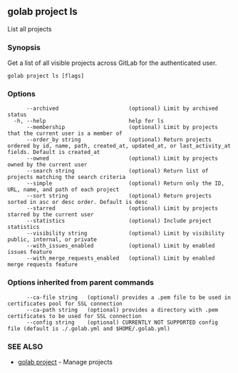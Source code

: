 ## golab project ls

List all projects

### Synopsis


Get a list of all visible projects across GitLab for the authenticated user.

```
golab project ls [flags]
```

### Options

```
      --archived                      (optional) Limit by archived status
  -h, --help                          help for ls
      --membership                    (optional) Limit by projects that the current user is a member of
      --order_by string               (optional) Return projects ordered by id, name, path, created_at, updated_at, or last_activity_at fields. Default is created_at
      --owned                         (optional) Limit by projects owned by the current user
      --search string                 (optional) Return list of projects matching the search criteria
      --simple                        (optional) Return only the ID, URL, name, and path of each project
      --sort string                   (optional) Return projects sorted in asc or desc order. Default is desc
      --starred                       (optional) Limit by projects starred by the current user
      --statistics                    (optional) Include project statistics
      --visibility string             (optional) Limit by visibility public, internal, or private
      --with_issues_enabled           (optional) Limit by enabled issues feature
      --with_merge_requests_enabled   (optional) Limit by enabled merge requests feature
```

### Options inherited from parent commands

```
      --ca-file string   (optional) provides a .pem file to be used in certificates pool for SSL connection
      --ca-path string   (optional) provides a directory with .pem certificates to be used for SSL connection
      --config string    (optional) CURRENTLY NOT SUPPORTED config file (default is ./.golab.yml and $HOME/.golab.yml)
```

### SEE ALSO
* [golab project](golab_project.md)	 - Manage projects

